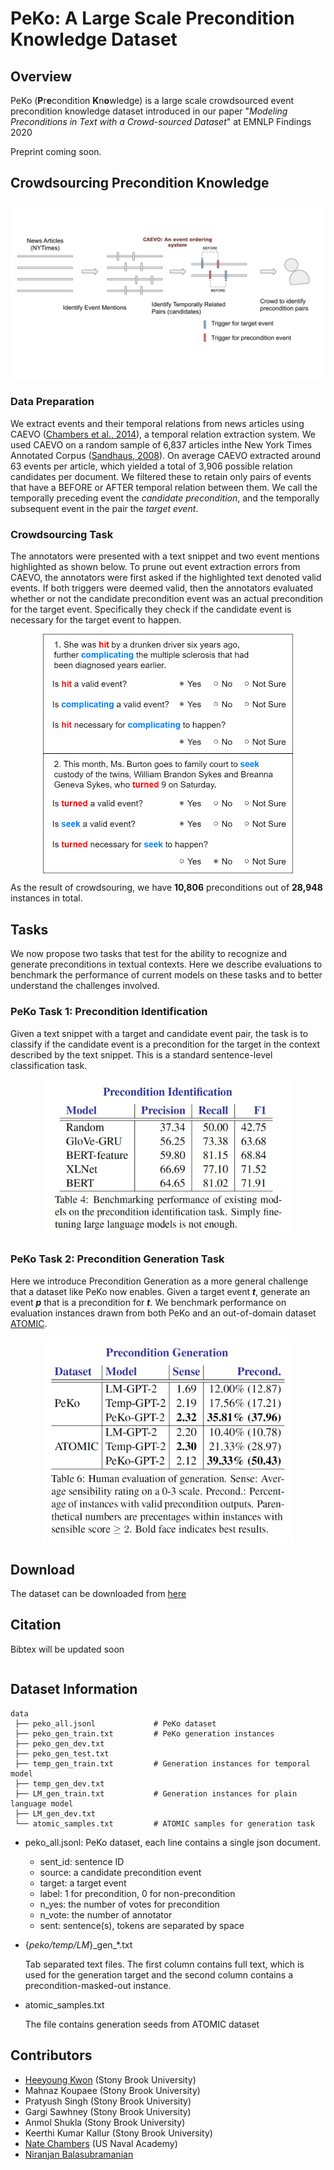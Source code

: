 # PeKo: A Large Scale Precondition Knowledge Dataset

## Overview
PeKo (**P**r**e**condition **K**n**o**wledge) is a large scale crowdsourced event precondition knowledge dataset introduced in our paper "_Modeling Preconditions in Text with a Crowd-sourced Dataset_" at EMNLP Findings 2020 

Preprint coming soon.

## Crowdsourcing Precondition Knowledge
![Crowdsourcing Task](images/crowdsourcing.svg)
### Data Preparation
We extract events and their temporal relations from news articles using CAEVO ([Chambers et al., 2014](https://www.usna.edu/Users/cs/nchamber/caevo/)), a temporal relation extraction system. We used CAEVO on a random sample of 6,837 articles inthe New York Times Annotated Corpus ([Sandhaus, 2008](https://catalog.ldc.upenn.edu/LDC2008T19)). 
On average CAEVO extracted around 63 events per article, which yielded a total of 3,906 possible relation candidates per document. We filtered these to retain only pairs of events that have a BEFORE or AFTER temporal relation between them. We call the temporally preceding event the _candidate precondition_, and the temporally subsequent event in the pair the _target event_.
### Crowdsourcing Task
The annotators were presented with a text snippet and two event mentions highlighted as shown below. To prune out event extraction errors from CAEVO, the annotators were first asked if the highlighted text denoted valid events. If both triggers were deemed valid, then the annotators evaluated whether or not the candidate precondition event was an actual precondition for the target event. Specifically they check if the candidate event is necessary for the target event to happen.
<p align="center">
  <img align="middle" src="images/mturk_example.png" alt="HIT example" width="400"/>
</p>

As the result of crowdsouring, we have **10,806** preconditions out of **28,948** instances in total.

## Tasks
We now propose two tasks that test for the ability to recognize and generate preconditions in textual contexts. Here we describe evaluations to benchmark the performance of current models on these tasks and to better understand the challenges involved.

### PeKo Task 1: Precondition Identification
Given a text snippet with a target and candidate event pair, the task is to classify if the candidate event is a precondition for the target in the context described by the text snippet. This is a standard sentence-level classification task.
<p align="center">
  <img align="middle" src="images/result_table.png" alt="Result Table" width="400"/>
</p>

### PeKo Task 2: Precondition Generation Task
Here we introduce Precondition Generation as a more general challenge that a dataset like PeKo now enables. Given a target event **_t_**, generate an event **_p_** that is a precondition for **_t_**. We benchmark performance on evaluation instances drawn from both PeKo and an out-of-domain dataset [ATOMIC](https://homes.cs.washington.edu/~msap/atomic/).
<p align="center">
  <img align="middle" src="images/gen_result_table.png" alt="Generation Result Table" width="400"/>
</p>


## Download
The dataset can be downloaded from [here](https://github.com/StonyBrookNLP/PeKo)

## Citation
Bibtex will be updated soon
   ```
   ```

## Dataset Information

```
data
 ├── peko_all.jsonl             # PeKo dataset
 ├── peko_gen_train.txt         # PeKo generation instances
 ├── peko_gen_dev.txt
 ├── peko_gen_test.txt
 ├── temp_gen_train.txt         # Generation instances for temporal model
 ├── temp_gen_dev.txt
 ├── LM_gen_train.txt           # Generation instances for plain language model
 ├── LM_gen_dev.txt
 └── atomic_samples.txt         # ATOMIC samples for generation task
```
- peko_all.jsonl: PeKo dataset, each line contains a single json document.
  - sent_id: sentence ID
  - source: a candidate precondition event
  - target: a target event
  - label: 1 for precondition, 0 for non-precondition
  - n_yes: the number of votes for precondition
  - n_vote: the number of annotator
  - sent: sentence(s), tokens are separated by space
  
 - {_peko/temp/LM_}\_gen\_\*.txt
 
   Tab separated text files. The first column contains full text, which is used for the generation target and the second column contains a precondition-masked-out instance.
 
 - atomic_samples.txt
 
   The file contains generation seeds from ATOMIC dataset

## Contributors
- [Heeyoung Kwon](https://heeyoungkwon.com) (Stony Brook University)
- Mahnaz Koupaee (Stony Brook University)
- Pratyush Singh (Stony Brook University)
- Gargi Sawhney (Stony Brook University) 
- Anmol Shukla (Stony Brook University) 
- Keerthi Kumar Kallur (Stony Brook University) 
- [Nate Chambers](https://www.usna.edu/Users/cs/nchamber/) (US Naval Academy)
- [Niranjan Balasubramanian](https://www3.cs.stonybrook.edu/~niranjan)
